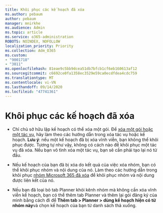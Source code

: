 ```yaml
---
title: Khôi phục các kế hoạch đã xóa
ms.author: pebaum
author: pebaum
manager: mnirkhe
ms.audience: Admin
ms.topic: article
ms.service: o365-administration
ROBOTS: NOINDEX, NOFOLLOW
localization_priority: Priority
ms.collection: Adm_O365
ms.custom:
- "9001718"
- "3811"
ms.openlocfilehash: 81eae9c5bb9dcea51db7bfcb1cf6eb160613af12
ms.sourcegitcommit: c6692ce0fa1358ec3529e59ca0ecdfdea4cdc759
ms.translationtype: MT
ms.contentlocale: vi-VN
ms.lasthandoff: 09/14/2020
ms.locfileid: "47741361"
---
```

# <a name="recover-deleted-plans"></a>Khôi phục các kế hoạch đã xóa

- Chỉ chủ sở hữu lập kế hoạch có thể xóa một gói. Để [xóa một gói hoặc một tác vụ](https://support.microsoft.com/office/39e10e78-13f0-446d-94cd-9e562648497a.), hãy làm theo các hướng dẫn trong xóa tác vụ hoặc kế hoạch.  **Lưu ý**: nếu một kế hoạch đã bị xóa vĩnh viễn, bạn không thể khôi phục được. Tương tự như vậy, không có cách nào để khôi phục một tác vụ đã xóa. Nếu bạn vô tình xóa một tác vụ, bạn sẽ cần phải tạo lại nó từ đầu.

- Nếu kế hoạch của bạn đã bị xóa do kết quả của việc xóa nhóm, bạn có thể khôi phục nhóm và nội dung của nó. Làm theo các hướng dẫn trong khôi phục [nhóm Microsoft 365 đã xóa](https://docs.microsoft.com/microsoft-365/admin/create-groups/restore-deleted-group?view=o365-worldwide) để khôi phục nhóm và nội dung được liên kết của nó.

- Nếu bạn đã loại bỏ tab Planner khỏi kênh nhóm mà không cần xóa vĩnh viễn kế hoạch, bạn có thể thêm tab Planner và thêm lại gói đăng ký của mình bằng cách đi để **Thêm tab > Planner > dùng kế hoạch hiện có từ nhóm này**và chọn kế hoạch của bạn từ danh sách thả xuống.
